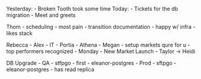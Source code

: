 Yesterday:
	- Broken Tooth took some time
Today:
	- Tickets for the db migration
    - Meet and greets

Thom
    - scheduling 
        - most pain
    - transition documentation
    - happy w/ infra
    - likes stack

Rebecca
    - Alex - IT
    - Portia - Athena
    - Megan - setup markets qure for u
    - top performers recognized
    - Monday
        - New Market Launch
        - Taylor -> Heidi

DB Upgrade
    - QA
        - stfpgo
            - first
        - eleanor-postgres
    - Prod
        - sftpgo
        - eleanor-postgres
            - has read replica
